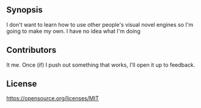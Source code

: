 ## Synopsis

I don't want to learn how to use other people's visual novel engines so I'm going to make my own. I have no idea what I'm doing

## Contributors

It me. Once (if) I push out something that works, I'll open it up to feedback.

## License

https://opensource.org/licenses/MIT